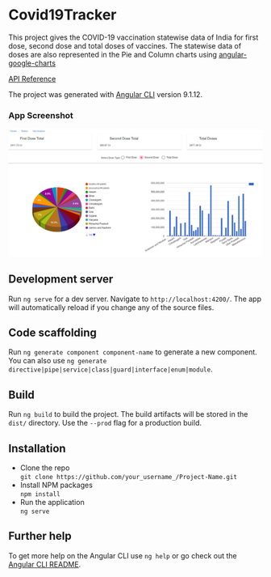 # Covid19Tracker
This project gives the COVID-19 vaccination statewise data  of India for first dose, second dose and total doses of vaccines. The statewise data of doses are also represented in the Pie and Column charts using [angular-google-charts](https://www.npmjs.com/package/angular-google-charts)

[API Reference](http://api.covid19india.org/csv/latest/vaccine_doses_statewise_v2.csv)

The project was generated with [Angular CLI](https://github.com/angular/angular-cli) version 9.1.12.

### App Screenshot 

![screenshot](src/assets/images/vacc.PNG)

## Development server

Run `ng serve` for a dev server. Navigate to `http://localhost:4200/`. The app will automatically reload if you change any of the source files.

## Code scaffolding

Run `ng generate component component-name` to generate a new component. You can also use `ng generate directive|pipe|service|class|guard|interface|enum|module`.

## Build

Run `ng build` to build the project. The build artifacts will be stored in the `dist/` directory. Use the `--prod` flag for a production build.


## Installation

- Clone the repo   
`git clone https://github.com/your_username_/Project-Name.git`
- Install NPM packages  
`npm install`  
- Run the application  
`ng serve`

## Further help

To get more help on the Angular CLI use `ng help` or go check out the [Angular CLI README](https://github.com/angular/angular-cli/blob/master/README.md).
